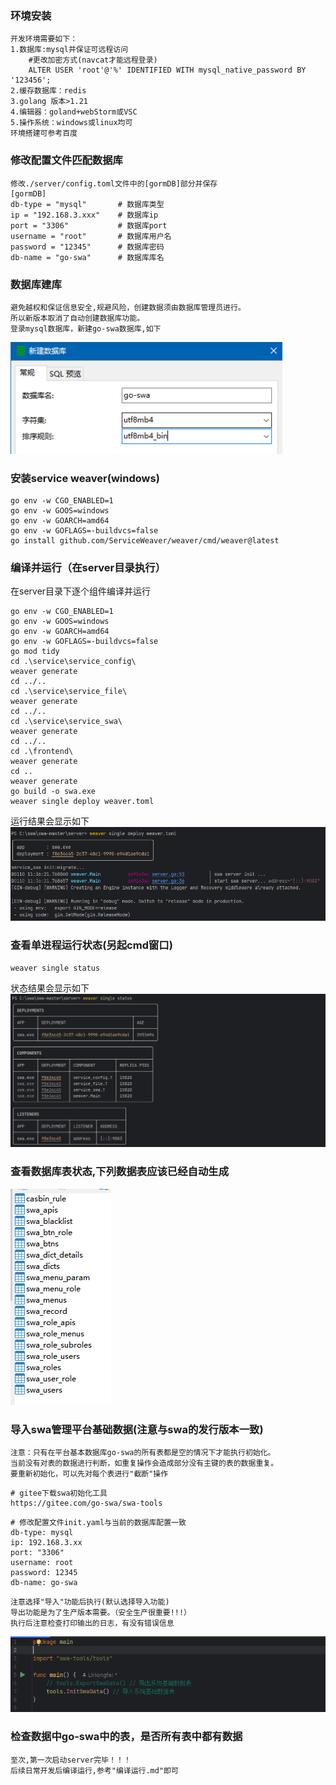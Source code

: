### 环境安装

```
开发环境需要如下：
1.数据库:mysql并保证可远程访问
    #更改加密方式(navcat才能远程登录)
    ALTER USER 'root'@'%' IDENTIFIED WITH mysql_native_password BY '123456';
2.缓存数据库：redis
3.golang 版本>1.21
4.编辑器：goland+webStorm或VSC
5.操作系统：windows或linux均可
环境搭建可参考百度
```

### 修改配置文件匹配数据库

```
修改./server/config.toml文件中的[gormDB]部分并保存
[gormDB]
db-type = "mysql"       # 数据库类型
ip = "192.168.3.xxx"    # 数据库ip
port = "3306"           # 数据库port
username = "root"       # 数据库用户名
password = "12345"      # 数据库密码
db-name = "go-swa"      # 数据库库名
```

### 数据库建库

```
避免越权和保证信息安全,规避风险，创建数据须由数据库管理员进行。
所以新版本取消了自动创建数据库功能。
登录mysql数据库，新建go-swa数据库,如下
```

![img_3.png](img_3.png)

### 安装service weaver(windows)

```shell
go env -w CGO_ENABLED=1
go env -w GOOS=windows
go env -w GOARCH=amd64
go env -w GOFLAGS=-buildvcs=false
go install github.com/ServiceWeaver/weaver/cmd/weaver@latest
```

### 编译并运行（在server目录执行）

在server目录下逐个组件编译并运行

```shell
go env -w CGO_ENABLED=1
go env -w GOOS=windows
go env -w GOARCH=amd64
go env -w GOFLAGS=-buildvcs=false
go mod tidy
cd .\service\service_config\
weaver generate
cd ../..
cd .\service\service_file\
weaver generate
cd ../..
cd .\service\service_swa\
weaver generate
cd ../..
cd .\frontend\
weaver generate
cd ..
weaver generate
go build -o swa.exe
weaver single deploy weaver.toml
```

运行结果会显示如下
![img_5.png](img_5.png)

### 查看单进程运行状态(另起cmd窗口)

```shell
weaver single status
```

状态结果会显示如下
![img_8.png](img_8.png)

### 查看数据库表状态,下列数据表应该已经自动生成

![img_4.png](img_4.png)

### 导入swa管理平台基础数据(注意与swa的发行版本一致)

```
注意：只有在平台基本数据库go-swa的所有表都是空的情况下才能执行初始化。
当前没有对表的数据进行判断，如重复操作会造成部分没有主键的表的数据重复。
要重新初始化，可以先对每个表进行"截断"操作
```

```
# gitee下载swa初始化工具
https://gitee.com/go-swa/swa-tools
```

```
# 修改配置文件init.yaml与当前的数据库配置一致
db-type: mysql
ip: 192.168.3.xx
port: "3306"
username: root
password: 12345
db-name: go-swa
```

```
注意选择"导入"功能后执行(默认选择导入功能)
导出功能是为了生产版本需要。（安全生产很重要!!!）
执行后注意检查打印输出的日志，有没有错误信息
```

![img_9.png](img_9.png)

### 检查数据中go-swa中的表，是否所有表中都有数据

```
至次,第一次启动server完毕！！！
后续日常开发后编译运行,参考"编译运行.md"即可
```